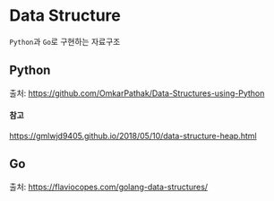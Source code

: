 # Data Structure
`Python`과 `Go`로 구현하는 자료구조

## Python
출처: https://github.com/OmkarPathak/Data-Structures-using-Python
#### 참고
https://gmlwjd9405.github.io/2018/05/10/data-structure-heap.html

## Go
출처: https://flaviocopes.com/golang-data-structures/
